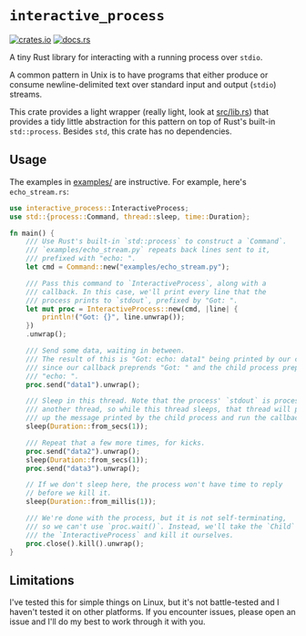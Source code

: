 # `interactive_process`

[![crates.io](https://img.shields.io/crates/v/interactive_process.svg)](https://crates.io/crates/interactive_process)
[![docs.rs](https://img.shields.io/badge/docs-release-brightgreen)](https://docs.rs/interactive_process/)

A tiny Rust library for interacting with a running process over `stdio`.

A common pattern in Unix is to have programs that either produce or consume
newline-delimited text over standard input and output (`stdio`) streams.

This crate provides a light wrapper (really light, look at [src/lib.rs](src/lib.rs))
that provides a tidy little abstraction for this pattern on top of Rust's
built-in `std::process`. Besides `std`, this crate has no dependencies.

## Usage

The examples in [examples/](examples/) are instructive. For example, here's
`echo_stream.rs`:

```rust
use interactive_process::InteractiveProcess;
use std::{process::Command, thread::sleep, time::Duration};

fn main() {
    /// Use Rust's built-in `std::process` to construct a `Command`.
    /// `examples/echo_stream.py` repeats back lines sent to it,
    /// prefixed with "echo: ".
    let cmd = Command::new("examples/echo_stream.py");

    /// Pass this command to `InteractiveProcess`, along with a
    /// callback. In this case, we'll print every line that the
    /// process prints to `stdout`, prefixed by "Got: ".
    let mut proc = InteractiveProcess::new(cmd, |line| {
        println!("Got: {}", line.unwrap());
    })
    .unwrap();

    /// Send some data, waiting in between.
    /// The result of this is "Got: echo: data1" being printed by our callback,
    /// since our callback preprends "Got: " and the child process prepends
    /// "echo: ".
    proc.send("data1").unwrap();

    /// Sleep in this thread. Note that the process' `stdout` is processed in
    /// another thread, so while this thread sleeps, that thread will pick
    /// up the message printed by the child process and run the callback.
    sleep(Duration::from_secs(1));

    /// Repeat that a few more times, for kicks.
    proc.send("data2").unwrap();
    sleep(Duration::from_secs(1));
    proc.send("data3").unwrap();

    // If we don't sleep here, the process won't have time to reply
    // before we kill it.
    sleep(Duration::from_millis(1));

    /// We're done with the process, but it is not self-terminating,
    /// so we can't use `proc.wait()`. Instead, we'll take the `Child` from
    /// the `InteractiveProcess` and kill it ourselves.
    proc.close().kill().unwrap();
}
```

## Limitations

I've tested this for simple things on Linux, but it's not battle-tested and I
haven't tested it on other platforms. If you encounter issues, please open an
issue and I'll do my best to work through it with you.